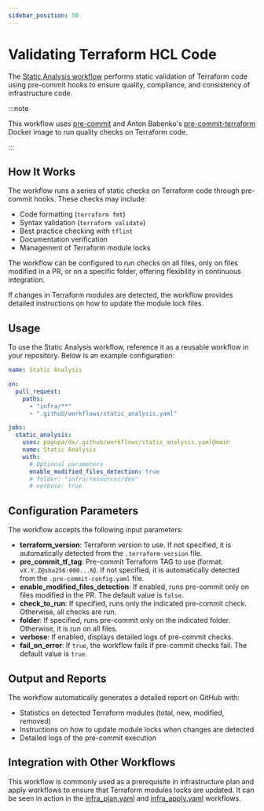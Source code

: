 ```yaml
---
sidebar_position: 50
---
```


# Validating Terraform HCL Code

The
[Static Analysis workflow](https://github.com/pagopa/dx/blob/main/.github/workflows/static_analysis.yaml)
performs static validation of Terraform code using pre-commit hooks to ensure
quality, compliance, and consistency of infrastructure code.

:::note

This workflow uses [pre-commit](https://pre-commit.com/) and Anton Babenko's
[pre-commit-terraform](https://github.com/antonbabenko/pre-commit-terraform)
Docker image to run quality checks on Terraform code.

:::

## How It Works

The workflow runs a series of static checks on Terraform code through pre-commit
hooks. These checks may include:

- Code formatting (`terraform fmt`)
- Syntax validation (`terraform validate`)
- Best practice checking with `tflint`
- Documentation verification
- Management of Terraform module locks

The workflow can be configured to run checks on all files, only on files
modified in a PR, or on a specific folder, offering flexibility in continuous
integration.

If changes in Terraform modules are detected, the workflow provides detailed
instructions on how to update the module lock files.

## Usage

To use the Static Analysis workflow, reference it as a reusable workflow in your
repository. Below is an example configuration:

```yaml
name: Static Analysis

on:
  pull_request:
    paths:
      - "infra/**"
      - ".github/workflows/static_analysis.yaml"

jobs:
  static_analysis:
    uses: pagopa/dx/.github/workflows/static_analysis.yaml@main
    name: Static Analysis
    with:
      # Optional parameters
      enable_modified_files_detection: true
      # folder: "infra/resources/dev"
      # verbose: true
```

## Configuration Parameters

The workflow accepts the following input parameters:

- **terraform_version**: Terraform version to use. If not specified, it is
  automatically detected from the `.terraform-version` file.
- **pre_commit_tf_tag**: Pre-commit Terraform TAG to use (format:
  `vX.Y.Z@sha256:000...N`). If not specified, it is automatically detected from
  the `.pre-commit-config.yaml` file.
- **enable_modified_files_detection**: If enabled, runs pre-commit only on files
  modified in the PR. The default value is `false`.
- **check_to_run**: If specified, runs only the indicated pre-commit check.
  Otherwise, all checks are run.
- **folder**: If specified, runs pre-commit only on the indicated folder.
  Otherwise, it is run on all files.
- **verbose**: If enabled, displays detailed logs of pre-commit checks.
- **fail_on_error**: If `true`, the workflow fails if pre-commit checks fail.
  The default value is `true`.

## Output and Reports

The workflow automatically generates a detailed report on GitHub with:

- Statistics on detected Terraform modules (total, new, modified, removed)
- Instructions on how to update module locks when changes are detected
- Detailed logs of the pre-commit execution

## Integration with Other Workflows

This workflow is commonly used as a prerequisite in infrastructure plan and
apply workflows to ensure that Terraform modules locks are updated. It can be
seen in action in the
[infra_plan.yaml](https://github.com/pagopa/dx/blob/main/.github/workflows/infra_plan.yaml)
and
[infra_apply.yaml](https://github.com/pagopa/dx/blob/main/.github/workflows/infra_apply.yaml)
workflows.
